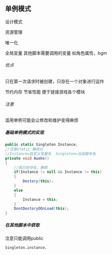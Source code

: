## 单例模式

设计模式

资源管理

唯一化

全局变量 其他脚本需要调用的变量 如角色属性，bgm

###### 优点

只在第一次请求时被创建，只存在一个对象进行运作

节约内存 节省性能 便于链接游戏各个模块

###### 注意 

滥用单例可能会让修改和维护变得麻烦

##### 基础单例模式的实现

```c#
public static Singleton Instance;
//注意static 静态化
//Instance=自定义变量名  Singleton=当前脚本名
private void Awake()
{
    //若已经存在，删除
    if(Instance != null && Instance != this)
    {
        Destory(this);
    }
    else
    {
        Instance = this;
    }
    DontDestoryOOnLoad(this);
}
```

##### 在其他脚本中获取

注意只能调用public

```
Singleton.instance.
```


